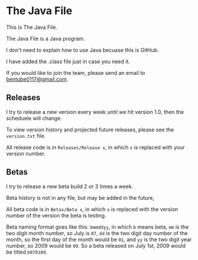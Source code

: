 # The Java File
This is The Java File.

The Java File is a Java program.

I don't need to explain how to use Java becuase this is GitHub.

I have added the .class file just in case you need it.

If you would like to join the team, please send an email to bentube0117@gmail.com.

## Releases
I try to release a new version every week until we hit version 1.0, then the scheduele will change.

To view version history and projected future releases, please see the `version.txt` file.

All release code is in `Releases/Release x`, in which `x` is replaced with your version number.

## Betas
I try to release a new beta build 2 or 3 times a week.

Beta history is not in any file, but may be added in the future,

All beta code is in `Betas/Beta x`, in which `x` is replaced with the version number of the version the beta is testing.

Beta naming format goes like this: `bmmddyy`, in which `b` means beta, `mm` is the two digit month number, so July is `07`, `dd` is the two digit day number of the month, so the first day of the month would be `01`, and `yy` is the two digit year number, so 2009 would be `09`. So a beta released on July 1st, 2009 would be titled `b070109`.
